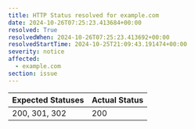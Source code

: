 ```yaml
---
title: HTTP Status resolved for example.com
date: 2024-10-26T07:25:23.413684+00:00
resolved: True
resolvedWhen: 2024-10-26T07:25:23.413692+00:00
resolvedStartTime: 2024-10-25T21:09:43.191474+00:00
severity: notice
affected:
  - example.com
section: issue
---
```


| Expected Statuses | Actual Status  |
|-------------------|----------------|
| 200, 301, 302 | 200 |

